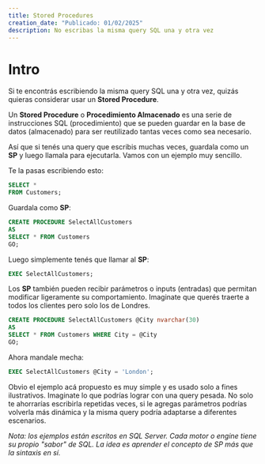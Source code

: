 ```yaml
---
title: Stored Procedures
creation_date: "Publicado: 01/02/2025"
description: No escribas la misma query SQL una y otra vez
---
```


# Intro
Si te encontrás escribiendo la misma query SQL una y otra vez, quizás quieras considerar usar un **Stored Procedure**.

Un **Stored Procedure** o **Procedimiento Almacenado** es una serie de instrucciones SQL (procedimiento) que se pueden guardar en la base de datos (almacenado) para ser reutilizado tantas veces como sea necesario.

Así que si tenés una query que escribis muchas veces, guardala como un **SP** y luego llamala para ejecutarla. Vamos con un ejemplo muy sencillo.

Te la pasas escribiendo esto:
```sql
SELECT *
FROM Customers;
```

Guardala como **SP**:
```sql
CREATE PROCEDURE SelectAllCustomers
AS
SELECT * FROM Customers
GO;
```

Luego simplemente tenés que llamar al **SP**:
```sql
EXEC SelectAllCustomers;
```

Los **SP** también pueden recibir parámetros o inputs (entradas) que permitan modificar ligeramente su comportamiento. Imaginate que querés traerte a todos los clientes pero solo los de Londres.

```sql
CREATE PROCEDURE SelectAllCustomers @City nvarchar(30)
AS
SELECT * FROM Customers WHERE City = @City
GO;
```

Ahora mandale mecha:
```sql
EXEC SelectAllCustomers @City = 'London';
```

Obvio el ejemplo acá propuesto es muy simple y es usado solo a fines ilustrativos. Imaginate lo que podrías lograr con una query pesada. No solo te ahorrarías escribirla repetidas veces, si le agregas parámetros podrías volverla más dinámica y la misma query podría adaptarse a diferentes escenarios.

*Nota: los ejemplos están escritos en SQL Server. Cada motor o engine tiene su propio "sabor" de SQL. La idea es aprender el concepto de SP más que la sintaxis en sí.*


